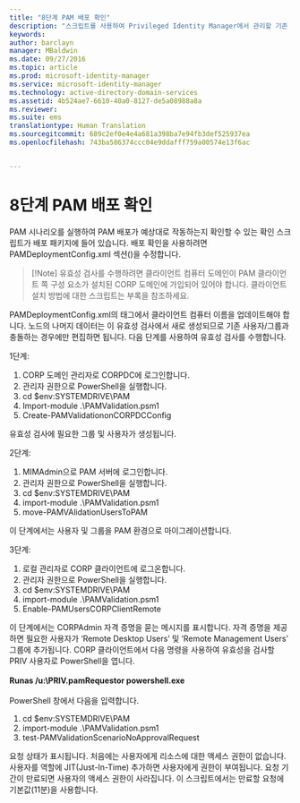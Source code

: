 ```yaml
---
title: "8단계 PAM 배포 확인"
description: "스크립트를 사용하여 Privileged Identity Manager에서 관리할 기존 또는 새 ID로 CORP 도메인을 준비합니다."
keywords: 
author: barclayn
manager: MBaldwin
ms.date: 09/27/2016
ms.topic: article
ms.prod: microsoft-identity-manager
ms.service: microsoft-identity-manager
ms.technology: active-directory-domain-services
ms.assetid: 4b524ae7-6610-40a0-8127-de5a08988a8a
ms.reviewer: 
ms.suite: ems
translationtype: Human Translation
ms.sourcegitcommit: 689c2ef0e4e4a681a398ba7e94fb3def525937ea
ms.openlocfilehash: 743ba586374ccc04e9ddafff759a00574e13f6ac


---
```


# 8단계 PAM 배포 확인

PAM 시나리오를 실행하여 PAM 배포가 예상대로 작동하는지 확인할 수 있는 확인 스크립트가 배포 패키지에 들어 있습니다.
배포 확인을 사용하려면 PAMDeploymentConfig.xml 섹션(<PamValidation/>)을 수정합니다.

>[!Note] 유효성 검사를 수행하려면 클라이언트 컴퓨터 도메인이 PAM 클라이언트 쪽 구성 요소가 설치된 CORP 도메인에 가입되어 있어야 합니다. 클라이언트 설치 방법에 대한 스크립트는 부록을 참조하세요.

PAMDeploymentConfig.xml의 <PAMValidationClient/> 태그에서 클라이언트 컴퓨터 이름을 업데이트해야 합니다. <PAMValidation/> 노드의 나머지 데이터는 이 유효성 검사에서 새로 생성되므로 기존 사용자/그룹과 충돌하는 경우에만 편집하면 됩니다.
다음 단계를 사용하여 유효성 검사를 수행합니다.

1단계:

1. CORP 도메인 관리자로 CORPDC에 로그인합니다.
2. 관리자 권한으로 PowerShell을 실행합니다.
3. cd $env:SYSTEMDRIVE\PAM
4. Import-module .\PAMValidation.psm1
5. Create-PAMValidationonCORPDCConfig

유효성 검사에 필요한 그룹 및 사용자가 생성됩니다.

2단계:

1. MIMAdmin으로 PAM 서버에 로그인합니다.
2. 관리자 권한으로 PowerShell을 실행합니다.
3. cd $env:SYSTEMDRIVE\PAM
4. import-module .\PAMValidation.psm1
5. move-PAMVAlidationUsersToPAM

이 단계에서는 사용자 및 그룹을 PAM 환경으로 마이그레이션합니다.

3단계:

1. 로컬 관리자로 CORP 클라이언트에 로그온합니다.
2. 관리자 권한으로 PowerShell을 실행합니다.
3. cd $env:SYSTEMDRIVE\PAM
4. import-module .\PAMValidation.psm1
5. Enable-PAMUsersCORPClientRemote


이 단계에서는 CORPAdmin 자격 증명을 묻는 메시지를 표시합니다. 자격 증명을 제공하면 필요한 사용자가 ‘Remote Desktop Users’ 및 ‘Remote Management Users’ 그룹에 추가됩니다.
CORP 클라이언트에서 다음 명령을 사용하여 유효성을 검사할 PRIV 사용자로 PowerShell을 엽니다. </br></br>
**Runas /u:<PRIV domain>\PRIV.pamRequestor powershell.exe**  </br></br>
PowerShell 창에서 다음을 입력합니다.

1. cd $env:SYSTEMDRIVE\PAM
2. import-module .\PAMValidation.psm1
3. test-PAMValidationScenarioNoApprovalRequest


  요청 상태가 표시됩니다.
  처음에는 사용자에게 리소스에 대한 액세스 권한이 없습니다. 사용자를 역할에 JIT(Just-In-Time) 추가하면 사용자에게 권한이 부여됩니다. 요청 기간이 만료되면 사용자의 액세스 권한이 사라집니다.
  이 스크립트에서는 만료할 요청에 기본값(11분)을 사용합니다.



<!--HONumber=Sep16_HO4-->


